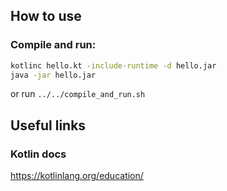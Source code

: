 ## How to use

### Compile and run:
```bash
kotlinc hello.kt -include-runtime -d hello.jar
java -jar hello.jar
```
or run `../../compile_and_run.sh`



## Useful links

### Kotlin docs

https://kotlinlang.org/education/

